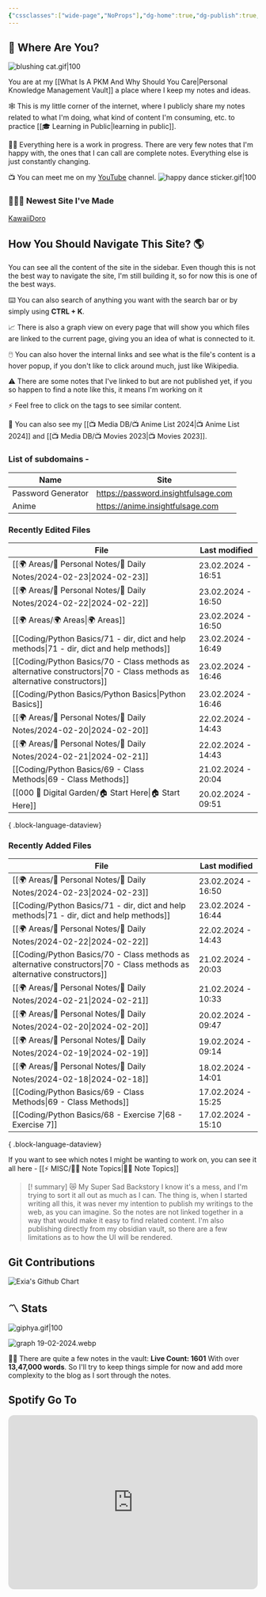 ```yaml
---
{"cssclasses":["wide-page","NoProps"],"dg-home":true,"dg-publish":true,"permalink":"/000-digital-garden/start-here/","tags":["gardenEntry"],"dgPassFrontmatter":true,"noteIcon":"3","created":"2023-12-10T08:50:33.353+05:30","updated":"2024-02-20T09:51:46.986+05:30"}
---
```


## 🫨 Where Are You?

![blushing cat.gif|100](/img/user/Resources/%F0%9F%93%81%20Files/%F0%9F%93%B8Images/blushing%20cat.gif)

You are at my [[What Is A PKM And Why Should You Care\|Personal Knowledge Management Vault]] a place where I keep my notes and ideas.

🕸️ This is my little corner of the internet, where I publicly share my notes related to what I'm doing, what kind of content I'm consuming, etc. to practice [[🎓 Learning in Public\|learning in public]].

👷🏻 Everything here is a work in progress. There are very few notes that I'm happy with, the ones that I can call are complete notes. Everything else is just constantly changing.

📺 You can meet me on my [YouTube](https://youtube.com/@varunpaherwar) channel.
![happy dance sticker.gif|100](/img/user/Resources/%F0%9F%93%81%20Files/%F0%9F%93%B8Images/happy%20dance%20sticker.gif)
### 🧑🏻‍💻 Newest Site I've Made
[KawaiiDoro](https://kawaiidoro.com)

## How You Should Navigate This Site? 🌎
You can see all the content of the site in the sidebar. Even though this is not the best way to navigate the site, I'm still building it, so for now this is one of the best ways.

⌨️ You can also search of anything you want with the search bar or by simply using **CTRL + K**.

📈 There is also a graph view on every page that will show you which files are linked to the current page, giving you an idea of what is connected to it.

🖱️ You can also hover the internal links and see what is the file's content is a hover popup, if you don't like to click around much, just like Wikipedia.

⚠️ There are some notes that I've linked to but are not published yet, if you so happen to find a note like this, it means I'm working on it

⚡ Feel free to click on the tags to see similar content.

🎥 You can also see my [[📺 Media DB/📺 Anime List 2024\|📺 Anime List 2024]] and [[📺 Media DB/📺 Movies 2023\|📺 Movies 2023]].

### List of subdomains -
| Name | Site |
| ---- | ---- |
| Password Generator | https://password.insightfulsage.com |
| Anime | https://anime.insightfulsage.com |

### Recently Edited Files
| File                                                                                                                       | Last modified      |
| -------------------------------------------------------------------------------------------------------------------------- | ------------------ |
| [[🌍 Areas/📧 Personal Notes/📓 Daily Notes/2024-02-23\|2024-02-23]]                                                    | 23.02.2024 - 16:51 |
| [[🌍 Areas/📧 Personal Notes/📓 Daily Notes/2024-02-22\|2024-02-22]]                                                    | 23.02.2024 - 16:50 |
| [[🌍 Areas/🌍 Areas\|🌍 Areas]]                                                                                         | 23.02.2024 - 16:50 |
| [[Coding/Python Basics/71 - dir, dict and help methods\|71 - dir, dict and help methods]]                               | 23.02.2024 - 16:49 |
| [[Coding/Python Basics/70 - Class methods as alternative constructors\|70 - Class methods as alternative constructors]] | 23.02.2024 - 16:46 |
| [[Coding/Python Basics/Python Basics\|Python Basics]]                                                                   | 23.02.2024 - 16:46 |
| [[🌍 Areas/📧 Personal Notes/📓 Daily Notes/2024-02-20\|2024-02-20]]                                                    | 22.02.2024 - 14:43 |
| [[🌍 Areas/📧 Personal Notes/📓 Daily Notes/2024-02-21\|2024-02-21]]                                                    | 22.02.2024 - 14:43 |
| [[Coding/Python Basics/69 - Class Methods\|69 - Class Methods]]                                                         | 21.02.2024 - 20:04 |
| [[000 🏡 Digital Garden/🏠 Start Here\|🏠 Start Here]]                                                                  | 20.02.2024 - 09:51 |

{ .block-language-dataview}

### Recently Added Files
| File                                                                                                                       | Last modified      |
| -------------------------------------------------------------------------------------------------------------------------- | ------------------ |
| [[🌍 Areas/📧 Personal Notes/📓 Daily Notes/2024-02-23\|2024-02-23]]                                                    | 23.02.2024 - 16:50 |
| [[Coding/Python Basics/71 - dir, dict and help methods\|71 - dir, dict and help methods]]                               | 23.02.2024 - 16:44 |
| [[🌍 Areas/📧 Personal Notes/📓 Daily Notes/2024-02-22\|2024-02-22]]                                                    | 22.02.2024 - 14:43 |
| [[Coding/Python Basics/70 - Class methods as alternative constructors\|70 - Class methods as alternative constructors]] | 21.02.2024 - 20:03 |
| [[🌍 Areas/📧 Personal Notes/📓 Daily Notes/2024-02-21\|2024-02-21]]                                                    | 21.02.2024 - 10:33 |
| [[🌍 Areas/📧 Personal Notes/📓 Daily Notes/2024-02-20\|2024-02-20]]                                                    | 20.02.2024 - 09:47 |
| [[🌍 Areas/📧 Personal Notes/📓 Daily Notes/2024-02-19\|2024-02-19]]                                                    | 19.02.2024 - 09:14 |
| [[🌍 Areas/📧 Personal Notes/📓 Daily Notes/2024-02-18\|2024-02-18]]                                                    | 18.02.2024 - 14:01 |
| [[Coding/Python Basics/69 - Class Methods\|69 - Class Methods]]                                                         | 17.02.2024 - 15:25 |
| [[Coding/Python Basics/68 - Exercise 7\|68 - Exercise 7]]                                                               | 17.02.2024 - 15:10 |

{ .block-language-dataview}

If you want to see which notes I might be wanting to work on, you can see it all here - [[⚡ MISC/✍🏻 Note Topics\|✍🏻 Note Topics]]

>[! summary]  😿 My Super Sad Backstory
> I know it's a mess, and I'm trying to sort it all out as much as I can.
The thing is, when I started writing all this, it was never my intention to publish my writings to the web, as you can imagine.
So the notes are not linked together in a way that would make it easy to find related content.
I'm also publishing directly from my obsidian vault, so there are a few limitations as to how the UI will be rendered.

## Git Contributions
<img src="https://ghchart.rshah.org/A020F0/ooexiaoo" alt="Exia's Github Chart" />

## 〽️ Stats
![giphya.gif|100](/img/user/Resources/%F0%9F%93%81%20Files/%F0%9F%93%B8Images/giphya.gif)

![graph 19-02-2024.webp](/img/user/Resources/%F0%9F%93%81%20Files/%F0%9F%93%B8Images/graph%2019-02-2024.webp)

😵‍💫 There are quite a few notes in the vault:
**Live Count: 1601** With over **13,47,000 words**.
So I'll try to keep things simple for now and add more complexity to the blog as I sort through the notes.

## Spotify Go To
<iframe style="border-radius:12px" src="https://open.spotify.com/embed/playlist/37i9dQZF1EIYpUgYYPrm7Z?utm_source=generator&theme=0" width="100%" height="352" frameBorder="0" allowfullscreen="" allow="autoplay; clipboard-write; encrypted-media; fullscreen; picture-in-picture" loading="lazy"></iframe>